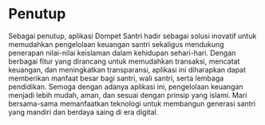 # **Penutup** 

Sebagai penutup, aplikasi Dompet Santri hadir sebagai solusi inovatif untuk memudahkan pengelolaan keuangan santri sekaligus mendukung penerapan nilai-nilai keislaman dalam kehidupan sehari-hari. Dengan berbagai fitur yang dirancang untuk memudahkan transaksi, mencatat keuangan, dan meningkatkan transparansi, aplikasi ini diharapkan dapat memberikan manfaat besar bagi santri, wali santri, serta lembaga pendidikan. Semoga dengan adanya aplikasi ini, pengelolaan keuangan menjadi lebih mudah, aman, dan sesuai dengan prinsip yang islami. Mari bersama-sama memanfaatkan teknologi untuk membangun generasi santri yang mandiri dan berdaya saing di era digital.

